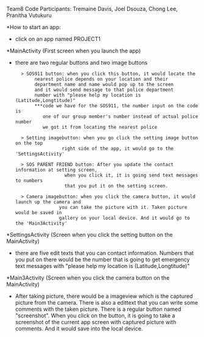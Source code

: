 Team8 Code
Participants: Tremaine Davis, Joel Dsouza, Chong Lee, Pranitha Vutukuru

*How to start an app:
- click on an app named PROJECT1

*MainActivity (First screen when you launch the app)
- there are two regular buttons and two image buttons

		> SOS911 button: when you click this button, it would locate the
			 nearest police depends on your location and their
			 department name and name would pop up to the screen
			 and it would send message to that police department
			 number with "please help my location is (Latitude,Longtitude)"
			 ***code we have for the SOS911, the number input on the code is
			    one of our group member's number instead of actual police number
			    we got it from locating the nearest police

		> Setting imagebutton: when you go click the setting image button on the top
			 	       right side of the app, it would go to the 'SettingsActivity'

		> SOS PARENT FRIEND button: After you update the contact information at setting screen,
					    when you click it, it is going send text messages to numbers
					    that you put it on the setting screen.

		> Camera imagebutton: when you click the camera button, it would launch up the camera and
				      you can take the picture with it. Taken picture would be saved in 
				      gallery on your local device. And it would go to the 'Main3Activity'

*SettingsActivity (Screen when you click the setting button on the MainActivity)

- there are five edit texts that you can contact information. Numbers that you put on there would be 
the number that is going to get emergency text messages with "please help my location is (Latitude,Longtitude)"

*Main3Activity (Screen when you click the camera button on the MainActivity)

- After taking picture, there would be a imageview which is the captured picture from the camera.
  There is also a edittext that you can write some comments with the taken picture. There is a regular button
  named "screenshot". When you click on the button, it is going to take a screenshot of the current app screen
  with captured picture with comments. And it would save into the local device.

		










